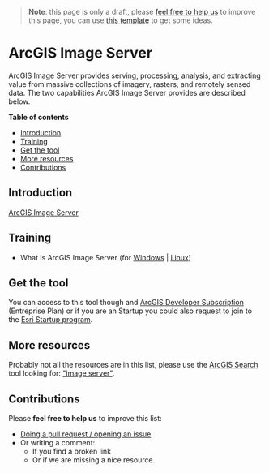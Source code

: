 > **Note**: this page is only a draft, please [feel free to help us](#contributions) to improve this page, you can use [this template](https://github.com/esri-es/awesome-arcgis/blob/master/RESOURCE_PAGE_TEMPLATE.md) to get some ideas.

# ArcGIS Image Server
ArcGIS Image Server provides serving, processing, analysis, and extracting value from massive collections of imagery, rasters, and remotely sensed data. The two capabilities ArcGIS Image Server provides are described below.


<!-- START doctoc generated TOC please keep comment here to allow auto update -->
<!-- DON'T EDIT THIS SECTION, INSTEAD RE-RUN doctoc TO UPDATE -->
**Table of contents**

- [Introduction](#introduction)
- [Training](#training)
- [Get the tool](#get-the-tool)
- [More resources](#more-resources)
- [Contributions](#contributions)

<!-- END doctoc generated TOC please keep comment here to allow auto update -->

## Introduction

[ArcGIS Image Server](http://www.esri.com/arcgis/products/image-server)


## Training

* What is ArcGIS Image Server (for [Windows]((http://server.arcgis.com/en/server/latest/get-started/windows/what-is-arcgis-image-server-.htm)) | [Linux](http://server.arcgis.com/en/server/latest/get-started/linux/what-is-arcgis-image-server-.htm))


## Get the tool

You can access to this tool though and [ArcGIS Developer Subscription](https://developers.arcgis.com/pricing/) (Entreprise Plan) or if you are an Startup you could also request to join to the [Esri Startup program](../../../../../esri//startup-program/README.md).

## More resources

Probably not all the resources are in this list, please use the [ArcGIS Search](https://esri-es.github.io/arcgis-search/) tool looking for: ["image server"](https://esri-es.github.io/arcgis-search/?search="image+server"&utm_campaign=awesome-list&utm_source=awesome-list&utm_medium=page).

## Contributions
Please **feel free to help us** to improve this list:

* [Doing a pull request / opening an issue](https://github.com/hhkaos/awesome-arcgis#contributions)
* Or writing a comment:
  * If you find a broken link
  * Or if we are missing a nice resource.
